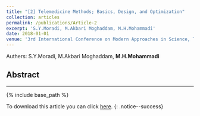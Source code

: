 ```yaml
---
title: "[2] Telemedicine Methods; Basics, Design, and Optimization"
collection: articles
permalink: /publications/Article-2
excerpt: 'S.Y.Moradi, M.Akbari Moghaddam, M.H.Mohammadi'
date: 2018-01-01
venue: '3rd International Conference on Modern Approaches in Science, Technology, and Engineering'
---
```

Authers: S.Y.Moradi, M.Akbari Moghaddam, <b>M.H.Mohammadi</b>


## Abstract


---

{% include base_path %}

To download this article you can click [here](../files/CV/CurriculumVitae.pdf).
{: .notice--success}
 
 

